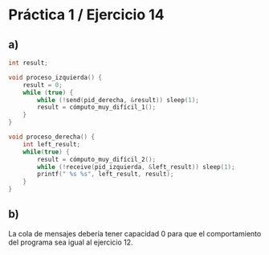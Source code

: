 # Práctica 1 / Ejercicio 14

## a)

```c
int result;

void proceso_izquierda() {
    result = 0;
    while (true) {
        while (!send(pid_derecha, &result)) sleep(1);
        result = cómputo_muy_difícil_1();
    }
}

void proceso_derecha() {
    int left_result;
    while(true) {
        result = cómputo_muy_difícil_2();
        while (!receive(pid_izquierda, &left_result)) sleep(1);
        printf(" %s %s", left_result, result);
    }
}
```

## b)

La cola de mensajes debería tener capacidad 0 para que el comportamiento del programa sea igual al ejercicio 12.
